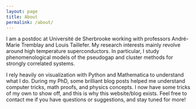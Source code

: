 ```yaml
---
layout: page
title: About
permalink: /about/
---
```


I am a postdoc at Université de Sherbrooke working with professors André-Marie Tremblay and Louis Taillefer. My research interests mainly revolve around high temperature superconductors. In particular, I study  phenomenological models of the pseudogap and cluster methods for strongly correlated systems.

I rely heavily on visualization with Python and Mathematica to understand what I do. During my PhD, some brilliant blog posts helped me understand computer tricks, math proofs, and physics concepts. I now have some tricks of my own to show off, and this is why this website/blog exists. Feel free to contact me if you have questions or suggestions, and stay tuned for more!

